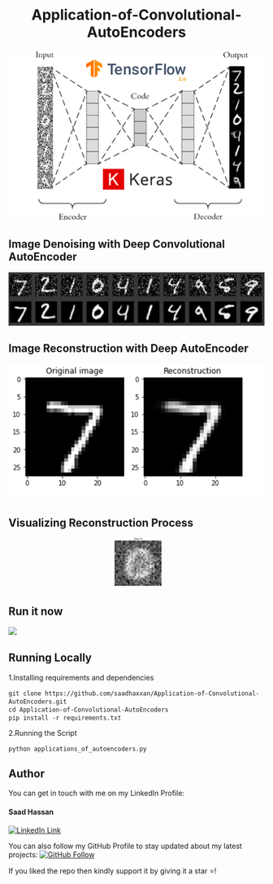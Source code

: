 <h1 align="center">Application-of-Convolutional-AutoEncoders</h1>
<a href="#">
  <div align="center">
    <img src="header.png" width='700'/>
  </div>
</a>

## Image Denoising with Deep Convolutional AutoEncoder
<a href="#">
  <div align="center">
    <img src="denoising.png" width='700'/>
  </div>
</a> 

## Image Reconstruction with Deep AutoEncoder
<a href="#">
  <div align="center">
    <img src="reconstruct.png" width='700'/>
  </div>
</a>

## Visualizing Reconstruction Process
<center><img src="animation.gif" width="100" height="100" /></center>

## Run it now

<a href="https://colab.research.google.com/drive/1QLqzYCQ46aEXjtxNWyd7GxS03sRG3DAu" target="_parent">
    <img src="https://colab.research.google.com/assets/colab-badge.svg"/>
</a>

## Running Locally
1.Installing requirements and dependencies
```
git clone https://github.com/saadhaxxan/Application-of-Convolutional-AutoEncoders.git
cd Application-of-Convolutional-AutoEncoders
pip install -r requirements.txt
```
2.Running the Script
```
python applications_of_autoencoders.py
```

## Author
You can get in touch with me on my LinkedIn Profile:

#### Saad Hassan
[![LinkedIn Link](https://img.shields.io/badge/Connect-saadhaxxan-blue.svg?logo=linkedin&longCache=true&style=social&label=Connect
)](https://www.linkedin.com/in/saadhaxxan)

You can also follow my GitHub Profile to stay updated about my latest projects: [![GitHub Follow](https://img.shields.io/badge/Connect-saadhaxxan-blue.svg?logo=Github&longCache=true&style=social&label=Follow)](https://github.com/saadhaxxan)

If you liked the repo then kindly support it by giving it a star ⭐!
